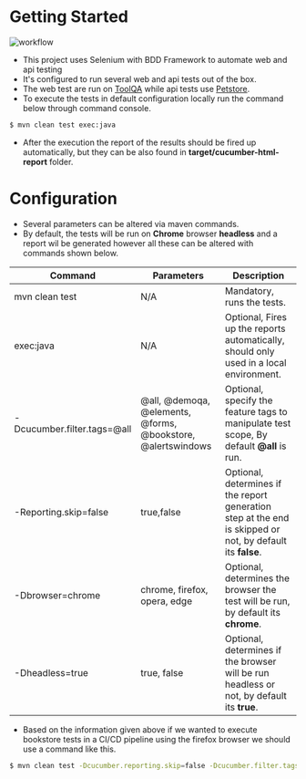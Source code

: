 # Getting Started

![workflow](https://github.com/ihbayraker/test-automation/actions/workflows/run-tests.yml/badge.svg)

- This project uses Selenium with BDD Framework to automate web and api testing
- It's configured to run several web and api tests out of the box.
- The web test are run on [ToolQA](https://demoqa.com) while api tests use [Petstore](https://petstore.swagger.io/).
- To execute the tests in default configuration locally run the command below through command console.
```sh
$ mvn clean test exec:java
```
- After the execution the report of the results should be fired up automatically, but they can be also found in **target/cucumber-html-report** folder.
# Configuration
- Several parameters can be altered via maven commands.
- By default, the tests will be run on **Chrome** browser **headless** and a report wil be generated however all these can be altered with commands shown below.

| Command | Parameters | Description |
| ------ | ------ | ------ |
| mvn clean test | N/A | Mandatory, runs the tests. |
| exec:java | N/A | Optional, Fires up the reports automatically, should  only used in a local environment. |
| -Dcucumber.filter.tags=@all | @all, @demoqa, @elements, @forms, @bookstore, @alertswindows  | Optional, specify the feature tags to manipulate test scope, By default **@all** is run.  |
| -Reporting.skip=false | true,false | Optional, determines if the report generation step at the end is skipped or not, by default its **false**. |
| -Dbrowser=chrome | chrome, firefox, opera, edge | Optional, determines the browser the test will be run, by default its **chrome**. |
| -Dheadless=true | true, false | Optional, determines if the browser will be run headless or not, by default its **true**. |

- Based on the information given above if we wanted to execute bookstore tests in a CI/CD pipeline using the firefox browser we should use a command like this.
```sh
$ mvn clean test -Dcucumber.reporting.skip=false -Dcucumber.filter.tags=@bookstore -Dbrowser=firefox
```